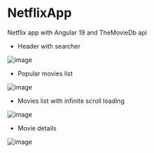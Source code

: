 # NetflixApp
Netflix app with Angular 19 and TheMovieDb api


- Header with searcher

![image](https://github.com/user-attachments/assets/1a5efb89-8947-490d-99f1-d14eca1e1f97)


- Popular movies list

![image](https://github.com/user-attachments/assets/1007bae2-8e01-4774-87f0-5e658f386fab)


- Movies list with infinite scroll loading

![image](https://github.com/user-attachments/assets/88502a97-78f0-45ea-903b-6fdc45d3f597)


- Movie details

![image](https://github.com/user-attachments/assets/2b43d407-adc0-41ee-b168-0f19ef7231f7)
